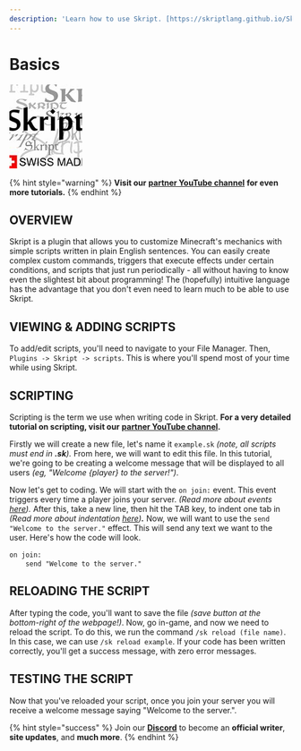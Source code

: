 ```yaml
---
description: 'Learn how to use Skript. [https://skriptlang.github.io/Skript/]'
---
```


# Basics

![](../.gitbook/assets/skript.jpg)

{% hint style="warning" %}
**Visit our** [**partner YouTube channel**](https://www.youtube.com/channel/UCgXFIH9h2Vf9Q1e86n_FVJA) **for even more tutorials.**
{% endhint %}

## OVERVIEW

Skript is a plugin that allows you to customize Minecraft's mechanics with simple scripts written in plain English sentences. You can easily create complex custom commands, triggers that execute effects under certain conditions, and scripts that just run periodically - all without having to know even the slightest bit about programming! The \(hopefully\) intuitive language has the advantage that you don't even need to learn much to be able to use Skript.

## VIEWING & ADDING SCRIPTS

To add/edit scripts, you'll need to navigate to your File Manager. Then, `Plugins -> Skript -> scripts`. This is where you'll spend most of your time while using Skript.

## SCRIPTING

Scripting is the term we use when writing code in Skript. **For a very detailed tutorial on scripting, visit our** [**partner YouTube channel**](https://www.youtube.com/channel/UCgXFIH9h2Vf9Q1e86n_FVJA)**.**

Firstly we will create a new file, let's name it `example.sk` _\(note, all scripts must end in **.sk**\)._ From here, we will want to edit this file. In this tutorial, we're going to be creating a welcome message that will be displayed to all users _\(eg, "Welcome {player} to the server!"\)_.

Now let's get to coding. We will start with the `on join:` event. This event triggers every time a player joins your server. _\(Read more about events_ [_here_](events.md)_\)._ After this, take a new line, then hit the TAB key, to indent one tab in _\(Read more about indentation_ [_here_](indentation.md)_\)**.**_ Now, we will want to use the `send "Welcome to the server."` effect. This will send any text we want to the user. Here's how the code will look.

```text
on join:
    send "Welcome to the server."
```

## RELOADING THE SCRIPT

After typing the code, you'll want to save the file _\(save button at the bottom-right of the webpage!\)_. Now, go in-game, and now we need to reload the script. To do this, we run the command `/sk reload (file name)`. In this case, we can use `/sk reload example`. If your code has been written correctly, you'll get a success message, with zero error messages.

## TESTING THE SCRIPT

Now that you've reloaded your script, once you join your server you will receive a welcome message saying "Welcome to the server.".

{% hint style="success" %}
Join our **[Discord](https://invite.gg/minehutxyz)** to become an **official writer**, **site updates**, and **much more**.
{% endhint %}


